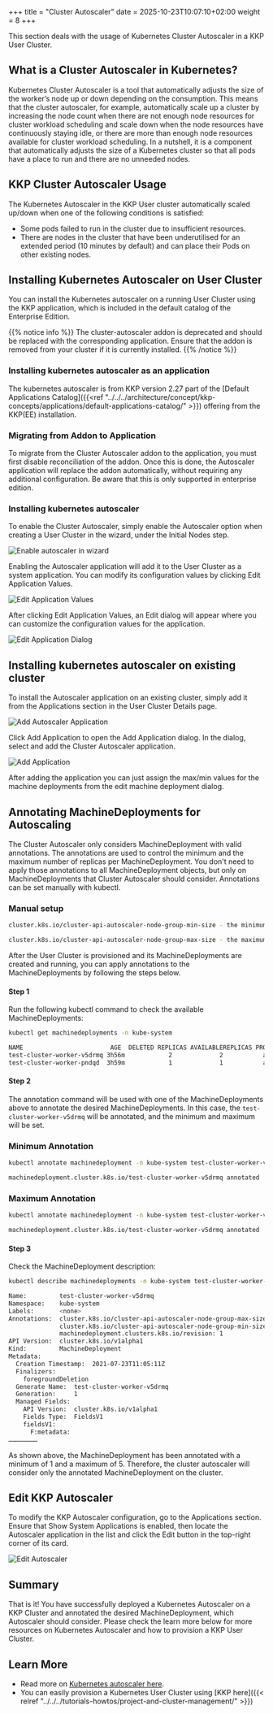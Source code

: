 +++
title = "Cluster Autoscaler"
date = 2025-10-23T10:07:10+02:00
weight = 8
+++

This section deals with the usage of Kubernetes Cluster Autoscaler in a KKP User Cluster.

## What is a Cluster Autoscaler in Kubernetes?

Kubernetes Cluster Autoscaler is a tool that automatically adjusts the size of the worker’s node up or down depending on the consumption. This means that the cluster autoscaler, for example, automatically scale up a cluster by increasing the node count when there are not enough node resources for cluster workload scheduling and scale down when the node resources have continuously staying idle, or there are more than enough node resources available for cluster workload scheduling. In a nutshell, it is a component that automatically adjusts the size of a Kubernetes cluster so that all pods have a place to run and there are no unneeded nodes.

## KKP Cluster Autoscaler Usage

The Kubernetes Autoscaler in the KKP User cluster automatically scaled up/down when one of the following conditions is satisfied:

- Some pods failed to run in the cluster due to insufficient resources.
- There are nodes in the cluster that have been underutilised for an extended period (10 minutes by default) and can place their Pods on other existing nodes.

## Installing Kubernetes Autoscaler on User Cluster

You can install the Kubernetes autoscaler on a running User Cluster using the KKP application, which is included in the default catalog of the Enterprise Edition.

{{% notice info %}}
The cluster-autoscaler addon is deprecated and should be replaced with the corresponding application. Ensure that the addon is removed from your cluster if it is currently installed.
{{% /notice %}}

### Installing kubernetes autoscaler as an application

The kubernetes autoscaler is from KKP version 2.27 part of the [Default Applications Catalog]({{<ref "../../../architecture/concept/kkp-concepts/applications/default-applications-catalog/" >}}) offering from the KKP(EE) installation.

### Migrating from Addon to Application

To migrate from the Cluster Autoscaler addon to the application, you must first disable reconciliation of the addon. Once this is done, the Autoscaler application will replace the addon automatically, without requiring any additional configuration. Be aware that this is only supported in enterprise edition.

### Installing kubernetes autoscaler

To enable the Cluster Autoscaler, simply enable the Autoscaler option when creating a User Cluster in the wizard, under the Initial Nodes step.

![Enable autoscaler in wizard](../images/enable-autoscaler-app.png?classes=shadow,border "Enable autoscaler in wizard")

Enabling the Autoscaler application will add it to the User Cluster as a system application.
You can modify its configuration values by clicking Edit Application Values.

![Edit Application Values](../images/edit-application-values.png?classes=shadow,border "Edit Application Values")

After clicking Edit Application Values, an Edit dialog will appear where you can customize the configuration values for the application.

![Edit Application Dialog](../images/edit-application-dialog.png?classes=shadow,border "Edit Application Dialog")

## Installing kubernetes autoscaler on existing cluster

To install the Autoscaler application on an existing cluster, simply add it from the Applications section in the User Cluster Details page.

![Add Autoscaler Application](../images/add-application.png?classes=shadow,border "Add Autoscaler Application")

Click Add Application to open the Add Application dialog. In the dialog, select and add the Cluster Autoscaler application.

![Add Application](../images/add-application-dialog.png?classes=shadow,border "Add Application")

After adding the application you can just assign the max/min values for the machine deployments from the edit machine deployment dialog.

## Annotating MachineDeployments for Autoscaling

The Cluster Autoscaler only considers MachineDeployment with valid annotations. The annotations are used to control the minimum and the maximum number of replicas per MachineDeployment. You don't need to apply those annotations to all MachineDeployment objects, but only on MachineDeployments that Cluster Autoscaler should consider. Annotations can be set manually with kubectl.

### Manual setup

```bash
cluster.k8s.io/cluster-api-autoscaler-node-group-min-size - the minimum number of replicas (must be greater than zero)

cluster.k8s.io/cluster-api-autoscaler-node-group-max-size - the maximum number of replicas
```

After the User Cluster is provisioned and its MachineDeployments are created and running, you can apply annotations to the MachineDeployments by following the steps below.

#### Step 1

Run the following kubectl command to check the available MachineDeployments:

```bash
kubectl get machinedeployments -n kube-system

NAME                        AGE  DELETED REPLICAS AVAILABLEREPLICAS PROVIDER  OS    VERSION
test-cluster-worker-v5drmq 3h56m            2             2           aws    ubuntu 1.19.9
test-cluster-worker-pndqd  3h59m            1             1           aws    ubuntu 1.19.9
```

#### Step 2

  The annotation command will be used with one of the MachineDeployments above to annotate the desired MachineDeployments.  In this case, the  `test-cluster-worker-v5drmq` will be annotated, and the minimum and maximum will be set.

### Minimum Annotation

```bash
kubectl annotate machinedeployment -n kube-system test-cluster-worker-v5drmq cluster.k8s.io/cluster-api-autoscaler-node-group-min-size="1"

machinedeployment.cluster.k8s.io/test-cluster-worker-v5drmq annotated
```

### Maximum Annotation

```bash
kubectl annotate machinedeployment -n kube-system test-cluster-worker-v5drmq cluster.k8s.io/cluster-api-autoscaler-node-group-max-size="5"

machinedeployment.cluster.k8s.io/test-cluster-worker-v5drmq annotated
```

#### Step 3

Check the MachineDeployment description:

```bash
kubectl describe machinedeployments -n kube-system test-cluster-worker-v5drmq

Name:         test-cluster-worker-v5drmq
Namespace:    kube-system
Labels:       <none>
Annotations:  cluster.k8s.io/cluster-api-autoscaler-node-group-max-size: 5
              cluster.k8s.io/cluster-api-autoscaler-node-group-min-size: 1
              machinedeployment.clusters.k8s.io/revision: 1
API Version:  cluster.k8s.io/v1alpha1
Kind:         MachineDeployment
Metadata:
  Creation Timestamp:  2021-07-23T11:05:11Z
  Finalizers:
    foregroundDeletion
  Generate Name:  test-cluster-worker-v5drmq
  Generation:     1
  Managed Fields:
    API Version:  cluster.k8s.io/v1alpha1
    Fields Type:  FieldsV1
    fieldsV1:
      F:metadata:
……………………
```

As shown above, the MachineDeployment has been annotated with a minimum of 1 and a maximum of 5. Therefore, the cluster autoscaler will consider only the annotated MachineDeployment on the cluster.

## Edit KKP Autoscaler

To modify the KKP Autoscaler configuration, go to the Applications section. Ensure that Show System Applications is enabled, then locate the Autoscaler application in the list and click the Edit button in the top-right corner of its card.

![Edit Autoscaler](../images/edit-application.png?classes=shadow,border "Edit Autoscaler")

## Summary

That is it! You have successfully deployed a Kubernetes Autoscaler on a KKP Cluster and annotated the desired MachineDeployment, which Autoscaler should consider. Please check the learn more below for more resources on Kubernetes Autoscaler and how to provision a KKP User Cluster.

## Learn More

- Read more on [Kubernetes autoscaler here](https://github.com/kubernetes/autoscaler/blob/master/README.md).
- You can easily provision a Kubernetes User Cluster using [KKP here]({{< relref "../../../tutorials-howtos/project-and-cluster-management/" >}})
